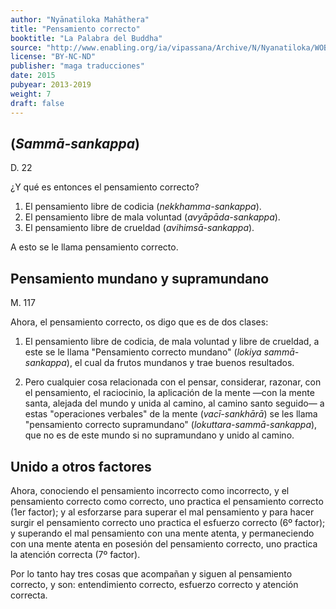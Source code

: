 ```yaml
---
author: "Nyānatiloka Mahāthera"
title: "Pensamiento correcto"
booktitle: "La Palabra del Buddha"
source: "http://www.enabling.org/ia/vipassana/Archive/N/Nyanatiloka/WOB/index.html"
license: "BY-NC-ND"
publisher: "maga traducciones"
date: 2015
pubyear: 2013-2019 
weight: 7
draft: false
---
```

## (*Sammā-sankappa*)  

D. 22  

¿Y qué es entonces el pensamiento correcto?  

1. El pensamiento libre de codicia (*nekkhamma-sankappa*).  
2. El pensamiento libre de mala voluntad (*avyāpāda-sankappa*).  
3. El pensamiento libre de crueldad (*avihimsā-sankappa*).  

A esto se le llama pensamiento correcto.  

## Pensamiento mundano y supramundano  

M. 117  

Ahora, el pensamiento correcto, os digo que es de dos clases:  

1. El pensamiento libre de codicia, de mala voluntad y libre de crueldad, a este se le llama "Pensamiento correcto mundano" (*lokiya sammā-sankappa*), el cual da frutos mundanos y trae buenos resultados.

2. Pero cualquier cosa relacionada con el pensar, considerar, razonar, con el pensamiento, el raciocinio, la aplicación de la mente —con la mente santa, alejada del mundo y unida al camino, al camino santo seguido— a estas "operaciones verbales" de la mente (*vacī-sankhārā*) se les llama "pensamiento correcto supramundano" (*lokuttara-sammā-sankappa*), que no es de este mundo si no supramundano y unido al camino.  

## Unido a otros factores  

Ahora, conociendo el pensamiento incorrecto como incorrecto, y el pensamiento correcto como correcto, uno practica el pensamiento correcto (1er factor); y al esforzarse para superar el mal pensamiento y para hacer surgir el pensamiento correcto uno practica el esfuerzo correcto (6º factor); y superando el mal pensamiento con una mente atenta, y permaneciendo con una mente atenta en posesión del pensamiento correcto, uno practica la atención correcta (7º factor).  

Por lo tanto hay tres cosas que acompañan y siguen al pensamiento correcto, y son: entendimiento correcto, esfuerzo correcto y atención correcta.  
